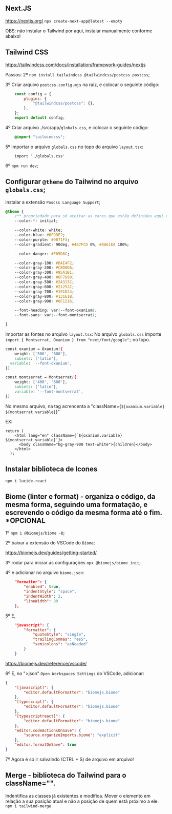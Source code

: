 ## Next.JS
https://nextjs.org/
`npx create-next-app@latest --empty`

OBS: não instalar o Tailwind por aqui, instalar manualmente conforme abaixo!

## Tailwind CSS
https://tailwindcss.com/docs/installation/framework-guides/nextjs

Passos:
2º `npm install tailwindcss @tailwindcss/postcss postcss`;

3º Criar arquivo `postcss.config.mjs` na raiz, e colocar o seguinte código:
```mjs
    const config = {
        plugins: {
            "@tailwindcss/postcss": {},
        },
    };
    export default config;
```

4º Criar arquivo ./src/app/`globals.css`, e colocar o seguinte código:
```css
    @import "tailwindcss";
```

5º importar o arquivo `globals.css` no topo do arquivo `layout.tsx`:
```tsx
    import './globals.css'
```

6º `npm run dev`;

## Configurar `@theme` do Tailwind no arquivo `globals.css`;

instalar a extensão `Poscss Language Support`;

```css
@theme {
    /** propriedade para só aceitar as cores que estão definidas aqui em @theme! */
    --color-*: initial;

    --color-white: white;
    --color-blue: #6F9DE2;
    --color-purple: #9871F3;
    --color-gradient: 90deg, #4B7FCD 0%, #8A61EA 100%;

    --color-danger: #F05D6C;

    --color-gray-100: #DAE4F2;
    --color-gray-200: #C8D0DA;
    --color-gray-300: #95A1B1;
    --color-gray-400: #6F7D90;
    --color-gray-500: #2A313C;
    --color-gray-600: #21252C;
    --color-gray-700: #191D24;
    --color-gray-800: #13161B;
    --color-gray-900: #0F1216;

    --font-heading: var(--font-oxanium);
    --font-sans: var(--font-montserrat);

}
```

Importar as fontes no arquivo `layout.tsx`:
No arquivo `globals.css` importe `import { Montserrat, Oxanium } from "next/font/google";` no topo.

```css
const oxanium = Oxanium({
	weight: ['500', '600'],
	subsets: ['latin'],
  variable: '--font-oxanium',
})

const montserrat = Montserrat({
	weight: ['400', '600'],
	subsets: ['latin'],
	variable: '--font-montserrat',
})
```

No mesmo arquivo, na tag <html> acrencenta a "className={`${oxanium.variable} ${montserrat.variable}`}"

EX:
```tsx
return (
    <html lang="en" className={`${oxanium.variable} ${montserrat.variable}`}>
      <body className="bg-gray-900 text-white">{children}</body>
    </html>
  );
```

## Instalar biblioteca de Icones

`npm i lucide-react`

## Biome (linter e format) - organiza o código, da mesma forma, seguindo uma formatação, e escrevendo o código da mesma forma até o fim. *OPCIONAL

1º `npm i @biomejs/biome -D`;

2º baixar a extensão do VSCode do `Biome`;

https://biomejs.dev/guides/getting-started/

3º rodar para iniciar as configurações `npx @biomejs/biome init`;

4º e adicionar no arquivo `biome.json`:
```json
    "formatter": {
        "enabled": true,
        "indentStyle": "space",
        "indentWidth": 2,
        "lineWidth": 80
	},
```
5º E,
```json
    "javascript": {
        "formatter": {
            "quoteStyle": "single",
            "trailingCommas": "es5",
            "semicolons": "asNeeded"
        }
	}
```

https://biomejs.dev/reference/vscode/

6º E, no ">json" `Open Workspaces Settings` do VSCode, adicionar:
```json
{
    "[javascript]": {
        "editor.defaultFormatter": "biomejs.biome"
    },
    "[typescript]": {
        "editor.defaultFormatter": "biomejs.biome"
    },
    "[typescriptreact]": {
        "editor.defaultFormatter": "biomejs.biome"
    },
    "editor.codeActionsOnSave": {
        "source.organizeImports.biome": "explicit"
    },
    "editor.formatOnSave": true
}
```

7º Agora é só ir salvalndo (CTRL + S) de arquivo em arquivo!

## Merge - biblioteca do Tailwind para o className="".
Indentifica as classes já existentes e modifica.
    Mover o elemento em relação a sua posição atual e não a posição de quem está próximo a ele.
    `npm i tailwind-merge`

